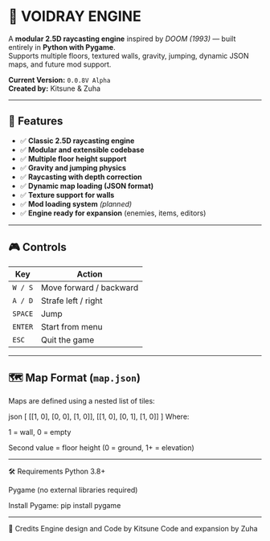 # 🔷 VOIDRAY ENGINE

A **modular 2.5D raycasting engine** inspired by *DOOM (1993)* — built entirely in **Python with Pygame**.  
Supports multiple floors, textured walls, gravity, jumping, dynamic JSON maps, and future mod support.

**Current Version:** `0.0.8V Alpha`  
**Created by:** Kitsune & Zuha

---

## 🧩 Features

- ✅ **Classic 2.5D raycasting engine**
- ✅ **Modular and extensible codebase**
- ✅ **Multiple floor height support**
- ✅ **Gravity and jumping physics**
- ✅ **Raycasting with depth correction**
- ✅ **Dynamic map loading (JSON format)**
- ✅ **Texture support for walls**
- ✅ **Mod loading system** *(planned)*
- ✅ **Engine ready for expansion** (enemies, items, editors)

---

## 🎮 Controls

| Key      | Action               |
|----------|----------------------|
| `W / S`  | Move forward / backward |
| `A / D`  | Strafe left / right  |
| `SPACE`  | Jump                 |
| `ENTER`  | Start from menu      |
| `ESC`    | Quit the game        |

---

## 🗺️ Map Format (`map.json`)

Maps are defined using a nested list of tiles:

json
[
  [[1, 0], [0, 0], [1, 0]],
  [[1, 0], [0, 1], [1, 0]]
]
Where:

1 = wall, 0 = empty

Second value = floor height (0 = ground, 1+ = elevation)

---

🛠️ Requirements
Python 3.8+

Pygame (no external libraries required)

Install Pygame:
pip install pygame

---

💬 Credits
Engine design and Code by Kitsune
Code and expansion by Zuha
